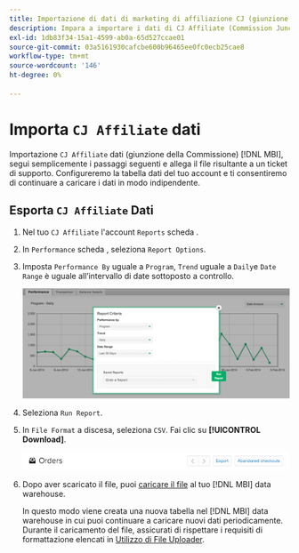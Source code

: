 ```yaml
---
title: Importazione di dati di marketing di affiliazione CJ (giunzione della Commissione)
description: Impara a importare i dati di CJ Affiliate (Commission Junction) in [!DNL MBI]L MBI].
exl-id: 1db83f34-15a1-4599-ab0a-65d527ccae01
source-git-commit: 03a5161930cafcbe600b96465ee0fc0ecb25cae8
workflow-type: tm+mt
source-wordcount: '146'
ht-degree: 0%

---
```


# Importa `CJ Affiliate` dati

Importazione `CJ Affiliate` dati (giunzione della Commissione) [!DNL MBI], segui semplicemente i passaggi seguenti e allega il file risultante a un ticket di supporto. Configureremo la tabella dati del tuo account e ti consentiremo di continuare a caricare i dati in modo indipendente.

## Esporta `CJ Affiliate` Dati

1. Nel tuo `CJ Affiliate` l&#39;account `Reports` scheda .

1. In `Performance` scheda , seleziona `Report Options`.

1. Imposta `Performance By` uguale a `Program`, `Trend` uguale a `Daily`e `Date Range` è uguale all’intervallo di date sottoposto a controllo.

   ![export-cj-affiliate-data](../../../assets/export-cj-affiliate-data-1.png)<!--{:.zoom}-->

1. Seleziona `Run Report`.

1. In `File Format` a discesa, seleziona `CSV`.  Fai clic su **[!UICONTROL Download]**.

   ![esportare dati di affiliazione cj](../../../assets/export-an-individual-order-2.jpg)<!--{:.zoom}-->

1. Dopo aver scaricato il file, puoi [caricare il file](../connecting-data/using-file-uploader.md) al tuo [!DNL MBI] data warehouse.

   In questo modo viene creata una nuova tabella nel [!DNL MBI] data warehouse in cui puoi continuare a caricare nuovi dati periodicamente. Durante il caricamento del file, assicurati di rispettare i requisiti di formattazione elencati in [Utilizzo di File Uploader](../connecting-data/using-file-uploader.md).
